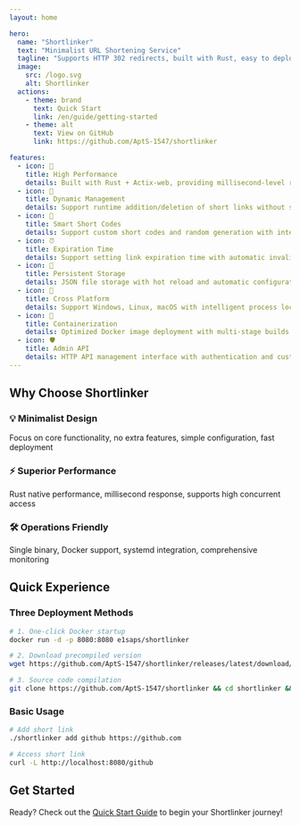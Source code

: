 ```yaml
---
layout: home

hero:
  name: "Shortlinker"
  text: "Minimalist URL Shortening Service"
  tagline: "Supports HTTP 302 redirects, built with Rust, easy to deploy and blazingly fast"
  image:
    src: /logo.svg
    alt: Shortlinker
  actions:
    - theme: brand
      text: Quick Start
      link: /en/guide/getting-started
    - theme: alt
      text: View on GitHub
      link: https://github.com/AptS-1547/shortlinker

features:
  - icon: 🚀
    title: High Performance
    details: Built with Rust + Actix-web, providing millisecond-level redirect response speed
  - icon: 🎯
    title: Dynamic Management
    details: Support runtime addition/deletion of short links without server restart
  - icon: 🎲
    title: Smart Short Codes
    details: Support custom short codes and random generation with intelligent conflict handling
  - icon: ⏰
    title: Expiration Time
    details: Support setting link expiration time with automatic invalidation and cleanup
  - icon: 💾
    title: Persistent Storage
    details: JSON file storage with hot reload and automatic configuration file detection
  - icon: 🔄
    title: Cross Platform
    details: Support Windows, Linux, macOS with intelligent process locks to prevent duplicate startup
  - icon: 🐳
    title: Containerization
    details: Optimized Docker image deployment with multi-stage builds and scratch base image
  - icon: 🛡️
    title: Admin API
    details: HTTP API management interface with authentication and custom route prefix (v0.0.5+)
---
```

## Why Choose Shortlinker

### 💡 Minimalist Design

Focus on core functionality, no extra features, simple configuration, fast deployment

### ⚡ Superior Performance

Rust native performance, millisecond response, supports high concurrent access

### 🛠️ Operations Friendly

Single binary, Docker support, systemd integration, comprehensive monitoring

## Quick Experience

### Three Deployment Methods

```bash
# 1. One-click Docker startup
docker run -d -p 8080:8080 e1saps/shortlinker

# 2. Download precompiled version
wget https://github.com/AptS-1547/shortlinker/releases/latest/download/shortlinker-linux-x86_64

# 3. Source code compilation
git clone https://github.com/AptS-1547/shortlinker && cd shortlinker && cargo run
```

### Basic Usage

```bash
# Add short link
./shortlinker add github https://github.com

# Access short link
curl -L http://localhost:8080/github
```

## Get Started

Ready? Check out the [Quick Start Guide](/en/guide/getting-started) to begin your Shortlinker journey!
